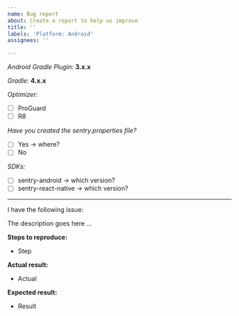 ```yaml
---
name: Bug report
about: Create a report to help us improve
title: ''
labels: 'Platform: Android'
assignees: ''

---
```


_Android Gradle Plugin:_
**3.x.x**

_Gradle:_
**4.x.x**

_Optimizer:_
- [ ]  ProGuard
- [ ]  R8

_Have you created the sentry.properties file?_
- [ ]  Yes -> where?
- [ ]  No

_SDKs:_
- [ ]  sentry-android -> which version?
- [ ]  sentry-react-native -> which version?

---
I have the following issue:

The description goes here ...

**Steps to reproduce:**
- Step

**Actual result:**
- Actual

**Expected result:**
- Result
